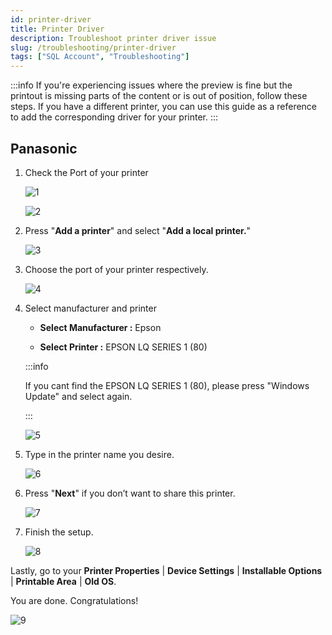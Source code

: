 ```yaml
---
id: printer-driver
title: Printer Driver
description: Troubleshoot printer driver issue
slug: /troubleshooting/printer-driver
tags: ["SQL Account", "Troubleshooting"]
---
```


:::info
If you're experiencing issues where the preview is fine but the printout is missing parts of the content or is out of position, follow these steps. If you have a different printer, you can use this guide as a reference to add the corresponding driver for your printer.
:::

## Panasonic

1. Check the Port of your printer

   ![1](../../static/img/getting-started/change-panasonic/1.png)

   ![2](../../static/img/getting-started/change-panasonic/2.png)

2. Press "**Add a printer**" and select "**Add a local printer.**"

   ![3](../../static/img/getting-started/change-panasonic/3.png)

3. Choose the port of your printer respectively.

   ![4](../../static/img/getting-started/change-panasonic/4.png)

4. Select manufacturer and printer

   * **Select Manufacturer :** Epson

   * **Select Printer :** EPSON LQ SERIES 1 (80)

   :::info

   If you cant find the EPSON LQ SERIES 1 (80), please press "Windows Update" and select again.

   :::

   ![5](../../static/img/getting-started/change-panasonic/5.png)

5. Type in the printer name you desire.

   ![6](../../static/img/getting-started/change-panasonic/6.png)

6. Press "**Next**" if you don’t want to share this printer.

   ![7](../../static/img/getting-started/change-panasonic/7.png)

7. Finish the setup.

   ![8](../../static/img/getting-started/change-panasonic/8.png)

Lastly, go to your **Printer Properties** | **Device Settings** | **Installable Options** | **Printable Area** | **Old OS**.

You are done. Congratulations!

![9](../../static/img/getting-started/change-panasonic/9.png)
